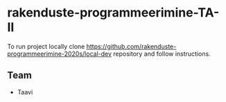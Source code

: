 # rakenduste-programmeerimine-TA-II

To run project locally clone https://github.com/rakenduste-programmeerimine-2020s/local-dev repository and follow instructions.

## Team
- Taavi
